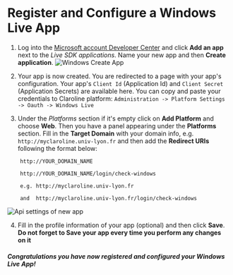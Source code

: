 Register and Configure a Windows Live App
======================================

1. Log into the [Microsoft account Developer Center](https://apps.dev.microsoft.com/#/appList) and click **Add an app** next to the *Live SDK applications*. Name your new app and then **Create application**.
![Windows Create App][new_app_create]

2. Your app is now created. You are redirected to a page with your app's configuration.
Your app's ```Client Id``` (Application Id) and ```Client Secret``` (Application Secrets) are available here. 
You can copy and paste your credentials to Claroline platform:
```Administration -> Platform Settings -> Oauth -> Windows Live```

3. Under the *Platforms* section if it's empty click on **Add Platform** and choose **Web**.
Then you have a panel appearing under the **Platforms** section. Fill in the **Target Domain** with your domain info, 
e.g. ```http://myclaroline.univ-lyon.fr``` and then add the **Redirect URIs** following the format below:
``` 
    http://YOUR_DOMAIN_NAME
    
    http://YOUR_DOMAIN_NAME/login/check-windows

    e.g. http://myclaroline.univ-lyon.fr
    
    and  http://myclaroline.univ-lyon.fr/login/check-windows
```
![Api settings of new app][new_app_api_settings]

4. Fill in the profile information of your app (optional) and then click **Save**. 
**Do not forget to Save your app every time you perform any changes on it**

##### Congratulations you have now registered and configured your Windows Live App!

[new_app_create]: images/windows/windows_new_app_create.jpg "Create new app"
[new_app_api_settings]: images/windows/windows_new_app_api_settings.jpg "Api settings for new App"